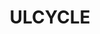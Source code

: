 ---
ee_id: '4488'
site: '1'
type: '2'
url: 2019-056-ulcycle
title: ULCYCLE
year: '2019'
display_year: '2019'
medium: IQDemy Premium UV ink on IKEA LINNMON table tops
dims: 118 x 59
pitch:
ps:
live_url:
related:
youtube:
related_code:
imgs: ulcycle-2019-056-db---K5pB.jpg
subheading:
download:
add_credit:
commission:
layout: things-i-made
---